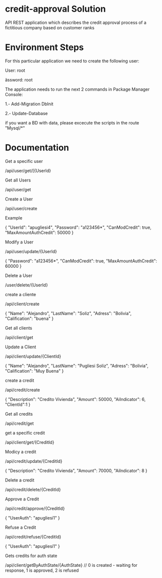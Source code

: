 # credit-approval Solution
API REST application which describes the credit approval process of a fictitious company based on customer ranks

# Environment Steps
For this particular application we need to create the following user:

User: root

ässword: root

The application needs to run the next 2 commands in Package Manager Console:

1.- Add-Migration DbInit

2.- Update-Database

if you want a BD with data, please excecute the scripts in the route "Mysql/*"

# Documentation

Get a specific user

/api/user/get/[{UserId}

Get all Users

/api/user/get

Create a User

/api/user/create

Example

{
    "UserId": "apugliesi4",
    "Password": "a123456*",
    "CanModCredit": true,
    "MaxAmountAuthCredit": 50000
}

Modify a User

/api/user/update/{UserId}

{
    "Password": "a123456*",
    "CanModCredit": true,
    "MaxAmountAuthCredit": 60000
}

Delete a User

/user/delete/{UserId}

create a cliente 

/api/client/create

{
    "Name": "Alejandro",
    "LastName": "Soliz",
    "Adress": "Bolivia",
    "Calification": "buena"
}

Get all clients

/api/client/get

Update a Client

/api/client/update/{ClientId}

{
    "Name": "Alejandro",
    "LastName": "Pugliesi Soliz",
    "Adress": "Bolivia",
    "Calification": "Muy Buena"
}

create a credit

/api/credit/create

{
    "Description": "Credito Vivienda",
    "Amount": 50000,
    "AiIndicator": 6,
    "ClientId":1
}

Get all credits

/api/credit/get

get a specific credit 

/api/client/get/{CreditId}

Modicy a credit

/api/credit/update/{CreditId}

{
    "Description": "Credito Vivienda",
    "Amount": 70000,
    "AiIndicator": 8
}

Delete a credit 

/api/credit/delete/{CreditId}

Approve a Credit 

/api/credit/approve/{CreditId}

{
    "UserAuth": "apugliesi1"
}

Refuse a Credit 

/api/credit/refuse/{CreditId}

{
    "UserAuth": "apugliesi1"
}

Gets credits for auth state

/api/client/getByAuthState/{AuthState} // 0 is created - waiting for response, 1 is approved, 2 is refused







